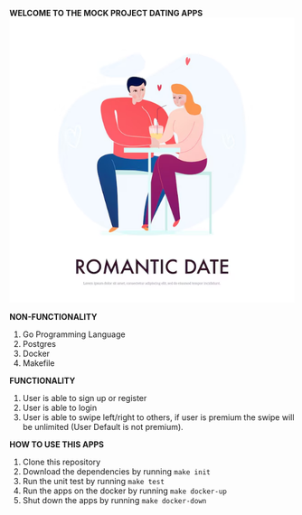 **WELCOME TO THE MOCK PROJECT DATING APPS**
![Illustrations](assets/img.png)

**NON-FUNCTIONALITY**
1. Go Programming Language
2. Postgres
3. Docker
4. Makefile

**FUNCTIONALITY**
1. User is able to sign up or register
2. User is able to login
3. User is able to swipe left/right to others, if user is premium the swipe will be unlimited (User Default is not premium).

**HOW TO USE THIS APPS**
1. Clone this repository
2. Download the dependencies by running `make init`
3. Run the unit test by running `make test`
4. Run the apps on the docker by running `make docker-up`
5. Shut down the apps by running `make docker-down`